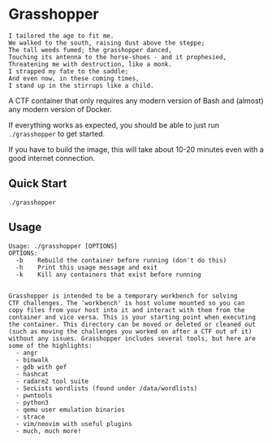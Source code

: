 # Grasshopper

```
I tailored the age to fit me.
We walked to the south, raising dust above the steppe;
The tall weeds fumed; the grasshopper danced,
Touching its antenna to the horse-shoes - and it prophesied,
Threatening me with destruction, like a monk.
I strapped my fate to the saddle;
And even now, in these coming times,
I stand up in the stirrups like a child.
```

A CTF container that only requires any modern version of Bash and (almost)
any modern version of Docker.

If everything works as expected, you should be able to just run `./grasshopper` to get started.

If you have to build the image, this will take about 10-20 minutes even with a good internet connection.

## Quick Start

```
./grasshopper
```

## Usage

```
Usage: ./grasshopper [OPTIONS]
OPTIONS:
  -b    Rebuild the container before running (don't do this)
  -h    Print this usage message and exit
  -k    Kill any containers that exist before running


Grasshopper is intended to be a temporary workbench for solving
CTF challenges. The 'workbench' is host volume mounted so you can
copy files from your host into it and interact with them from the
container and vice versa. This is your starting point when executing
the container. This directory can be moved or deleted or cleaned out
(such as moving the challenges you worked on after a CTF out of it)
without any issues. Grasshopper includes several tools, but here are
some of the highlights:
  - angr
  - binwalk
  - gdb with gef
  - hashcat
  - radare2 tool suite
  - SecLists wordlists (found under /data/wordlists)
  - pwntools
  - python3
  - qemu user emulation binaries
  - strace
  - vim/neovim with useful plugins
  - much, much more!
```
